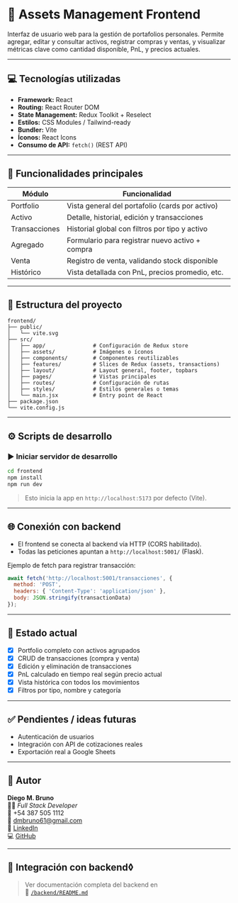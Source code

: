 # 📘 Assets Management Frontend

Interfaz de usuario web para la gestión de portafolios personales. Permite agregar, editar y consultar activos, registrar compras y ventas, y visualizar métricas clave como cantidad disponible, PnL, y precios actuales.

---

## 💻 Tecnologías utilizadas

- **Framework:** React  
- **Routing:** React Router DOM  
- **State Management:** Redux Toolkit + Reselect  
- **Estilos:** CSS Modules / Tailwind-ready  
- **Bundler:** Vite  
- **Íconos:** React Icons  
- **Consumo de API:** `fetch()` (REST API)

---

## 🧭 Funcionalidades principales

| Módulo       | Funcionalidad                                      |
|--------------|-----------------------------------------------------|
| Portfolio    | Vista general del portafolio (cards por activo)     |
| Activo       | Detalle, historial, edición y transacciones         |
| Transacciones| Historial global con filtros por tipo y activo      |
| Agregado     | Formulario para registrar nuevo activo + compra     |
| Venta        | Registro de venta, validando stock disponible       |
| Histórico    | Vista detallada con PnL, precios promedio, etc.     |

---

## 📁 Estructura del proyecto

```
frontend/
├── public/
│   └── vite.svg
├── src/
│   ├── app/               # Configuración de Redux store
│   ├── assets/            # Imágenes o íconos
│   ├── components/        # Componentes reutilizables
│   ├── features/          # Slices de Redux (assets, transactions)
│   ├── layout/            # Layout general, footer, topbars
│   ├── pages/             # Vistas principales
│   ├── routes/            # Configuración de rutas
│   ├── styles/            # Estilos generales o temas
│   └── main.jsx           # Entry point de React
├── package.json
└── vite.config.js
```

---

## ⚙️ Scripts de desarrollo

### ▶️ Iniciar servidor de desarrollo

```bash
cd frontend
npm install
npm run dev
```

> Esto inicia la app en `http://localhost:5173` por defecto (Vite).

---

## 🌐 Conexión con backend

- El frontend se conecta al backend vía HTTP (CORS habilitado).
- Todas las peticiones apuntan a `http://localhost:5001/` (Flask).

Ejemplo de fetch para registrar transacción:

```js
await fetch('http://localhost:5001/transacciones', {
  method: 'POST',
  headers: { 'Content-Type': 'application/json' },
  body: JSON.stringify(transactionData)
});
```

---

## 🧪 Estado actual

- [x] Portfolio completo con activos agrupados  
- [x] CRUD de transacciones (compra y venta)  
- [x] Edición y eliminación de transacciones  
- [x] PnL calculado en tiempo real según precio actual  
- [x] Vista histórica con todos los movimientos  
- [x] Filtros por tipo, nombre y categoría  

---

## ✅ Pendientes / ideas futuras

- Autenticación de usuarios  
- Integración con API de cotizaciones reales  
- Exportación real a Google Sheets  

---



## 👤 Autor

**Diego M. Bruno**  
🧑‍💻 *Full Stack Developer*  
📱 +54 387 505 1112  
📧 [dmbruno61@gmail.com](mailto:dmbruno61@gmail.com)  
🔗 [LinkedIn](https://www.linkedin.com/in/diego-martin-bruno/)  
💻 [GitHub](https://github.com/dmbruno)

---

## 🔗 Integración con backend◊

> Ver documentación completa del backend en  
📄 [`/backend/README.md`](../backend/README.md)

